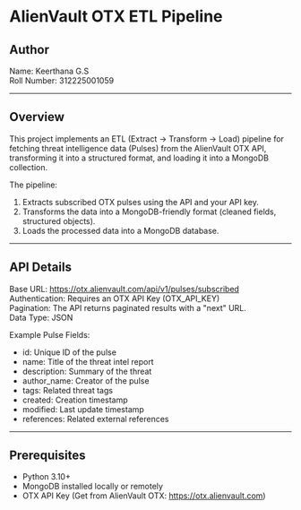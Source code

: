 # AlienVault OTX ETL Pipeline

## Author
Name: Keerthana G.S  
Roll Number: 312225001059

---

## Overview
This project implements an ETL (Extract → Transform → Load) pipeline for fetching threat intelligence data (Pulses) from the AlienVault OTX API, transforming it into a structured format, and loading it into a MongoDB collection.

The pipeline:
1. Extracts subscribed OTX pulses using the API and your API key.
2. Transforms the data into a MongoDB-friendly format (cleaned fields, structured objects).
3. Loads the processed data into a MongoDB database.

---

## API Details

Base URL: https://otx.alienvault.com/api/v1/pulses/subscribed  
Authentication: Requires an OTX API Key (OTX_API_KEY)  
Pagination: The API returns paginated results with a "next" URL.  
Data Type: JSON  

Example Pulse Fields:
- id: Unique ID of the pulse
- name: Title of the threat intel report
- description: Summary of the threat
- author_name: Creator of the pulse
- tags: Related threat tags
- created: Creation timestamp
- modified: Last update timestamp
- references: Related external references

---

## Prerequisites

- Python 3.10+
- MongoDB installed locally or remotely
- OTX API Key (Get from AlienVault OTX: https://otx.alienvault.com)
